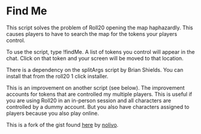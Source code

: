 # Find Me
This script solves the problem of Roll20 opening the 
map haphazardly. This causes players to have to search the map for 
the tokens your players control. 

To use the script, type !findMe. A list of tokens you control will appear in
the chat. Click on that token and your screen will be moved to 
that location.

There is a dependency on the splitArgs script by Brian Shields. You can install 
that from the roll20 1 click installer.

This is an improvement on another script (see below). The improvement
accounts for tokens that are controlled my multiple players. This is 
useful if you are using Roll20 in an in-person session and 
all characters are controlled by a dummy account. But you also have
characters assigned to players because you also play online.

This is a fork of the gist found 
[here](https://gist.github.com/nolivo/a84152968ea221b2003eca11c4ee5ceb) 
by [nolivo](https://gist.github.com/nolivo).

